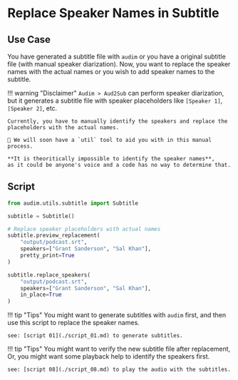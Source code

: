 # Replace Speaker Names in Subtitle

## Use Case

You have generated a subtitle file with `audim` or you have a original subtitle file (with manual speaker diarization).
Now, you want to replace the speaker names with the actual names or you wish to add speaker names to the subtitle.

!!! warning "Disclaimer"
    `Audim > Aud2Sub` can perform speaker diarization,
    but it generates a subtitle file with speaker placeholders
    like `[Speaker 1]`, `[Speaker 2]`, etc.

    Currently, you have to manually identify the speakers and replace the placeholders with the actual names.

    🚧 We will soon have a `util` tool to aid you with in this manual process.
    
    **It is theoritically impossible to identify the speaker names**,
    as it could be anyone's voice and a code has no way to determine that.

## Script

```python
from audim.utils.subtitle import Subtitle

subtitle = Subtitle()

# Replace speaker placeholders with actual names
subtitle.preview_replacement(
    "output/podcast.srt",
    speakers=["Grant Sanderson", "Sal Khan"],
    pretty_print=True
)

subtitle.replace_speakers(
    "output/podcast.srt",
    speakers=["Grant Sanderson", "Sal Khan"],
    in_place=True
)
```

!!! tip "Tips"
    You might want to generate subtitles with `audim` first,
    and then use this script to replace the speaker names.

    see: [script 01](./script_01.md) to generate subtitles.

!!! tip "Tips"
    You might want to verify the new subtitle file after replacement,
    Or, you might want some playback help to identify the speakers first.

    see: [script 08](./script_08.md) to play the audio with the subtitles.